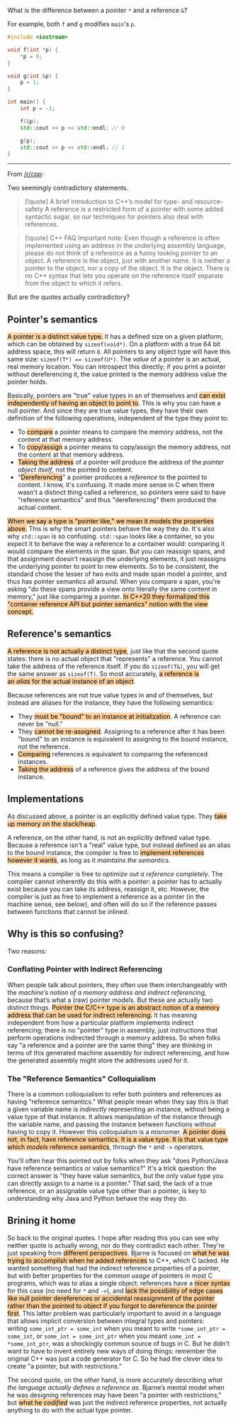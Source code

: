 What is the difference between a pointer `*` and a reference `&`?

For example, both `f` and `g` modifies `main`'s `p`.

```cpp
#include <iostream>

void f(int *p) {
	*p = 0;
}

void g(int &p) {
	p = 1;
}

int main() {
	int p = -1;

	f(&p);
	std::cout << p << std::endl; // 0

	g(p);
	std::cout << p << std::endl; // 1
}
```

---

From [/r/cpp](https://www.reddit.com/r/cpp/comments/18186it/i_am_absolutely_confused_on_the_topic_of/):

Two seemingly contradictory statements.

>[!quote] A brief introduction to C++’s model for type- and resource-safety
>A reference is a restricted form of a pointer with some added syntactic sugar, so our techniques for pointers also deal with references.

>[!quote] C++ FAQ
>Important note: Even though a reference is often implemented using an address in the underlying assembly language, please do not think of a reference as a funny looking pointer to an object. A reference is the object, just with another name. It is neither a pointer to the object, nor a copy of the object. It is the object. There is no C++ syntax that lets you operate on the reference itself separate from the object to which it refers.

But are the quotes actually contradictory?

## Pointer's semantics

<mark style="background: #FFB86CA6;">A pointer is a distinct value type.</mark> It has a defined size on a given platform, which can be obtained by `sizeof(void*)`. On a platform with a true 64 bit address space, this will return `8`. All pointers to any object type will have this same size: `sizeof(T*) == sizeof(U*)`. The *value* of a pointer is an actual, real memory location. You can introspect this directly; if you print a pointer without dereferencing it, the value printed is the memory address value the pointer holds.

Basically, pointers are "true" value types in an of themselves and <mark style="background: #FFB86CA6;">can exist independently of having an object to point to</mark>. This is why you can have a null pointer. And since they are true value types, they have their own definition of the following operations, independent of the type they point to:

- To <mark style="background: #FFB86CA6;">compare</mark> a pointer means to compare the memory address, not the content at that memory address.
- To <mark style="background: #FFB86CA6;">copy/assign</mark> a pointer means to copy/assign the memory address, not the content at that memory address.
- <mark style="background: #FFB86CA6;">Taking the address</mark> of a pointer will produce the address of the *pointer object itself*, not the pointed to content.
- "<mark style="background: #FFB86CA6;">Dereferencing</mark>" a pointer produces a *reference* to the pointed to content. I know, it's confusing. It made more sense in C when there wasn't a distinct thing called a reference, so pointers were said to have "reference semantics" and thus "dereferencing" them produced the actual content.

<mark style="background: #FFB86CA6;">When we say a type is "pointer like," we mean it models the properties above.</mark> This is why the smart pointers behave the way they do. It's also why `std::span` is so confusing. `std::span` looks like a container, so you expect it to behave the way a reference to a container would: comparing it would compare the elements in the span. But you can reassign spans, and that assignment doesn't reassign the underlying elements, it just reassigns the underlying pointer to point to new elements. So to be consistent, the standard chose the lesser of two evils and made span model a pointer, and thus has pointer semantics all around. When you compare a span, you're asking "do these spans provide a view onto literally the same content in memory," just like comparing a pointer. <mark style="background: #FFB86CA6;">In C++20 they formalized this "container reference API but pointer semantics" notion with the view concept.</mark>

## Reference's semantics

<mark style="background: #FFB86CA6;">A reference is not actually a distinct type</mark>, just like that the second quote states: there is no actual object that "represents" a reference. You cannot take the address of the reference itself. If you do `sizeof(T&)`, you will get the same answer as `sizeof(T)`. So most accurately, <mark style="background: #FFB86CA6;">a reference is an <em>alias</em> for the actual instance of an object</mark>.

Because references are not true value types in and of themselves, but instead are aliases for the instance, they have the following semantics:

- They <mark style="background: #FFB86CA6;">must be "bound" to an instance at initialization</mark>. A reference can never be "null."
- They <mark style="background: #FFB86CA6;">cannot be re-assigned</mark>. Assigning to a reference after it has been "bound" to an instance is equivalent to assigning to the bound instance, not the reference.
- <mark style="background: #FFB86CA6;">Comparing</mark> references is equivalent to comparing the referenced instances.
- <mark style="background: #FFB86CA6;">Taking the address</mark> of a reference gives the address of the bound instance.

## Implementations

As discussed above, a pointer is an explicitly defined value type. They <mark style="background: #FFB86CA6;">take up memory on the stack/heap</mark>.

A reference, on the other hand, is not an explicitly defined value type. Because a reference isn't a "real" value type, but instead defined as an alias to the bound instance, the compiler is free to <mark style="background: #FFB86CA6;">implement references however it wants</mark>, as long as it *maintains the semantics*.

This means a compiler is free to *optimize out a reference completely*. The compiler cannot inherently do this with a pointer: a pointer has to actually exist because you can take its address, reassign it, etc. However, the compiler is just as free to implement a reference as a pointer (in the machine sense, see below), and often will do so if the reference passes between functions that cannot be inlined.

## Why is this so confusing?

Two reasons:

### Conflating Pointer with Indirect Referencing

When people talk about pointers, they often use them interchangeably with the *machine’s notion of a memory address and indirect referencing*, because that’s what a (raw) pointer models. But these are actually two distinct things. <mark style="background: #FFB86CA6;">Pointer the C/C++ type is an abstract notion of a memory address that can be used for indirect referencing.</mark> It has meaning independent from how a particular platform implements indirect referencing; there is no "pointer" type in assembly, just instructions that perform operations indirected through a memory address. So when folks say "a reference and a pointer are the same thing" they are thinking in terms of this generated machine assembly for indirect referencing, and how the generated assembly might store the addresses used for it.

### The "Reference Semantics" Colloquialism

There is a common colloquialism to refer both pointers and references as having "reference semantics." What people mean when they say this is that a given variable name is *indirectly* representing an instance, without being a value type of that instance. It allows manipulation of the instance through the variable name, and passing the instance between functions without having to copy it. However this colloquialism is a misnomer. <mark style="background: #FFB86CA6;">A pointer does not, in fact, have reference semantics. It is a value type. It is that value type which <em>models</em> reference semantics</mark>, through the `*` and `->` operators.

You'll often hear this pointed out by folks when they ask "does Python/Java have reference semantics or value semantics?" It's a trick question: the correct answer is "they have value semantics, but the only value type you can directly assign to a name is a pointer." That said, the lack of a true reference, or an assignable value type other than a pointer, is key to understanding why Java and Python behave the way they do.

## Brining it home

So back to the original quotes. I hope after reading this you can see why neither quote is actually *wrong*, nor do they contradict each other. They're just speaking from <mark style="background: #FFB86CA6;">different perspectives</mark>. Bjarne is focused on <mark style="background: #FFB86CA6;">what he was trying to accomplish when he added references</mark> to C++, which C lacked. He wanted something that had the indirect reference properties of a pointer, but with better properties for the *common usage* of pointers in most C programs, which was to alias a single object: references have a <mark style="background: #FFB86CA6;">nicer syntax</mark> for this case (no need for `*` and `->`), and <mark style="background: #FFB86CA6;">lack the possibility of edge cases like null pointer dereferences or accidental reassignment of the pointer rather than the pointed to object if you forgot to dereference the pointer first</mark>. This latter problem was particularly important to avoid in a language that allows implicit conversion between integral types and pointers: writing `some_int_ptr = some_int` when you meant to write `*some_int_ptr = some_int`, or `some_int = some_int_ptr` when you meant `some_int = *some_int_ptr`, was a shockingly common source of bugs in C. But he didn't want to have to invent entirely new ways of doing things: remember the original C++ was just a code generator for C. So he had the clever idea to create "a pointer, but with restrictions."

The second quote, on the other hand, is more accurately describing *what the language actually defines a reference as*. Bjarne’s mental model when he was designing references may have been "a pointer with restrictions," but <mark style="background: #FFB86CA6;">what he <em>codified</em></mark> was just the indirect reference properties, not actually anything to do with the actual type pointer.
